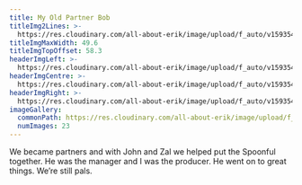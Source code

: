 ```yaml
---
title: My Old Partner Bob
titleImg2Lines: >-
  https://res.cloudinary.com/all-about-erik/image/upload/f_auto/v1593547833/Archives/19.%20My%20Old%20Partner%20Bob/partner_bob.png
titleImgMaxWidth: 49.6
titleImgTopOffset: 58.3
headerImgLeft: >-
  https://res.cloudinary.com/all-about-erik/image/upload/f_auto/v1593547832/Archives/19.%20My%20Old%20Partner%20Bob/header-images/my-old-partner-bob_header-img1_left.jpg
headerImgCentre: >-
  https://res.cloudinary.com/all-about-erik/image/upload/f_auto/v1593547833/Archives/19.%20My%20Old%20Partner%20Bob/header-images/my-old-partner-bob_header-img2_center.jpg
headerImgRight: >-
  https://res.cloudinary.com/all-about-erik/image/upload/f_auto/v1593547833/Archives/19.%20My%20Old%20Partner%20Bob/header-images/my-old-partner-bob_header-img3_right.jpg
imageGallery:
  commonPath: https://res.cloudinary.com/all-about-erik/image/upload/f_auto/v1593547833/Archives/19.%20My%20Old%20Partner%20Bob/gallery/my-old-partner-bob_gallery-img_
  numImages: 23
---
```

We became partners and with John and Zal we helped put the Spoonful together. He was the manager and I was the producer. He went on to great things. We’re still pals.
